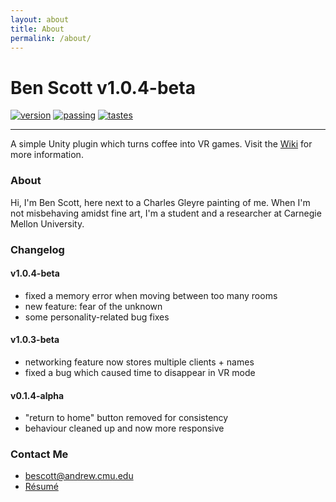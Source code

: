 ```yaml
---
layout: about
title: About
permalink: /about/
---
```


Ben Scott v1.0.4-beta
=====================
[![version]][release]
[![passing]][website]
[![tastes]][github]

---
[mit]: <http://img.shields.io/:license-MIT-blue.svg>
[license]: <http://bescott.mit-license.org>
[version]: <https://img.shields.io/badge/version-1.0.4--beta-blue.svg>
[release]: <https://github.com/evan-erdos/evan-erdos.github.io/releases/>
[passing]: <https://img.shields.io/badge/GPA-passing-brightgreen.svg>
[website]: <http://bescott.org/>
[tastes]: <https://img.shields.io/badge/cultural_references-out_of_date-orange.svg>
[github]: <https://github.com/evan-erdos/>

A simple Unity plugin which turns coffee into VR games.
Visit the [Wiki][website] for more information.


### About ###
Hi, I'm Ben Scott, here next to a Charles Gleyre painting of me.
When I'm not misbehaving amidst fine art,
I'm a student and a researcher at Carnegie Mellon University.

### Changelog ###

#### v1.0.4-beta ####
- fixed a memory error when moving between too many rooms
- new feature: fear of the unknown
- some personality-related bug fixes

#### v1.0.3-beta ####
- networking feature now stores multiple clients + names
- fixed a bug which caused time to disappear in VR mode

#### v0.1.4-alpha ####
- "return to home" button removed for consistency
- behaviour cleaned up and now more responsive


### Contact Me ###

<ul class="fa-ul">
	<li>
		<a href="&#109;&#097;&#105;&#108;&#116;&#111;:&#098;&#101;&#115;&#099;&#111;&#116;&#116;&#064;&#097;&#110;&#100;&#114;&#101;&#119;&#046;&#099;&#109;&#117;&#046;&#101;&#100;&#117;"><i class="fa fa-envelope fa-fw"></i> &#098;&#101;&#115;&#099;&#111;&#116;&#116;&#064;&#097;&#110;&#100;&#114;&#101;&#119;&#046;&#099;&#109;&#117;&#046;&#101;&#100;&#117;</a>
	</li>
	<li>
		<a href="/resume/"><i class="fa fa-file-text fa-fw"></i> Résumé</a>
	</li>
</ul>
